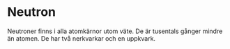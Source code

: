 # Neutron

Neutroner finns i alla atomkärnor utom väte. De är tusentals gånger mindre än
atomen. De har två nerkvarkar och en uppkvark.
